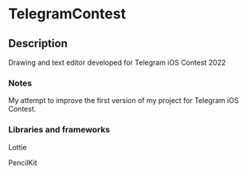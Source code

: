 # TelegramContest
## Description
Drawing and text editor developed for Telegram iOS Contest 2022
### Notes
My attempt to improve the first version of my project for Telegram iOS Contest. 
### Libraries and frameworks
Lottie

PencilKit
